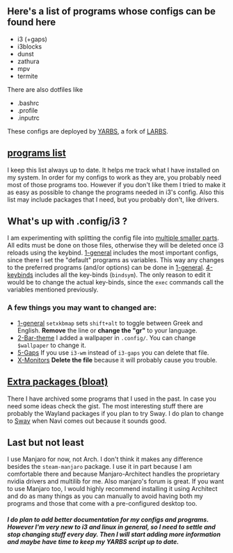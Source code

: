 ## Here's a list of programs whose configs can be found here
 - i3 (+gaps)
 - i3blocks
 - dunst
 - zathura
 - mpv
 - termite

There are also dotfiles like
  - .bashrc
  - .profile
  - .inputrc

These configs are deployed by [YARBS](https://github.com/ispanos/YARBS/blob/master/yarbs.sh), a fork of [LARBS](https://github.com/LukeSmithxyz/LARBS).

## [programs list](https://github.com/namesyiannis/YARBS/blob/master/progs.csv)
I keep this list always up to date. It helps me track what I have installed on my system. In order for my configs to work as they are, you probably need most of those programs too. However if you don't like them I tried to make it as easy as possible to change the programs needed in i3's config. Also this list may include packages that I need, but you probably don't, like drivers.

## What's up with .config/i3 ?
I am experimenting with splitting the config file into [multiple smaller parts](https://github.com/ispanos/dotfiles/tree/master/.config/i3/conf.d). All edits must be done on those files, otherwise they will be deleted once i3 reloads using the keybind. [1-general](https://github.com/ispanos/dotfiles/blob/master/.config/i3/conf.d/1-General) includes the most important configs, since there I set the "default" programs as variables. This way any changes to the preferred programs (and/or options) can be done in [1-general](https://github.com/ispanos/dotfiles/blob/master/.config/i3/conf.d/1-General). [4-keybinds](https://github.com/ispanos/dotfiles/blob/master/.config/i3/conf.d/4-keybinds) includes all the key-binds (`bindsym`). The only reason to edit it would be to change the actual key-binds, since the `exec` commands call the variables mentioned previously. 

### A few things you may want to changed are:
  - [1-general](https://github.com/ispanos/dotfiles/blob/master/.config/i3/conf.d/1-General) `setxkbmap` sets `shift+alt` to toggle between Greek and English. **Remove** the line or **change the "gr"** to your language.
  - [2-Bar-theme](https://github.com/ispanos/dotfiles/blob/master/.config/i3/conf.d/2-Bar-theme) I added a wallpaper in `.config/`. You can change `$wallpaper` to change it.
  - [5-Gaps](https://github.com/ispanos/dotfiles/blob/master/.config/i3/conf.d/5-Gaps) If you use `i3-wm` instead of `i3-gaps` you can delete that file.
  - [X-Monitors](https://github.com/ispanos/dotfiles/blob/master/.config/i3/conf.d/X-Monitors) **Delete the file** because it will probably cause you trouble.

## [Extra packages (bloat)](https://gist.github.com/ispanos/cd64a41bfb01aa4e645099bc11908303)
There I have archived some programs that I used in the past. In case you need some ideas check the gist. The most interesting stuff there are probably the Wayland packages if you plan to try Sway. I do plan to change to [Sway](https://github.com/swaywm/sway) when Navi comes out because it sounds good.

## Last but not least
I use Manjaro for now, not Arch. I don't think it makes any difference besides the `steam-manjaro` package. I use it in part because I am comfortable there and because Manjaro-Architect handles the proprietary nvidia drivers and multilib for me. Also manjaro's forum is great. If you want to use Manjaro too, I would highly recommend installing it using Architect and do as many things as you can manually to avoid having both my programs and those that come with a pre-configured desktop too.


##### I do plan to add better documentation for my configs and programs. However I'm very new to i3 and linux in general, so I need to settle and stop changing stuff every day. Then I will start adding more information and maybe have time to keep my YARBS script up to date.
